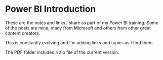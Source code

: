 # Power BI Introduction

These are the notes and links I share as part of my Power BI training. Some of the posts are mine, many from Microsoft and others from other great content creators.

This is constantly evolving and I'm adding links and topics as I find them.

The PDF folder includes a zip file of the current version.


